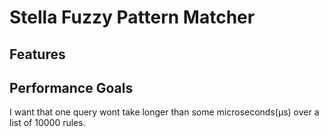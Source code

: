# Stella Fuzzy Pattern Matcher

## Features

## Performance Goals

I want that one query wont take longer than some microseconds(μs) over a list of 10000 rules.
